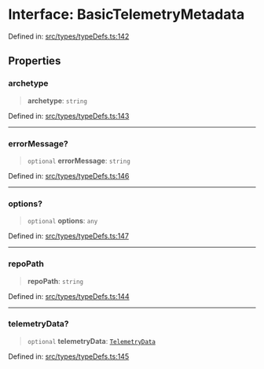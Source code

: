 # Interface: BasicTelemetryMetadata

Defined in: [src/types/typeDefs.ts:142](https://github.com/zotoio/x-fidelity/blob/f39ce89f1db3ea0cfe6f222cf6cc7fcd78a94dca/src/types/typeDefs.ts#L142)

## Properties

### archetype

> **archetype**: `string`

Defined in: [src/types/typeDefs.ts:143](https://github.com/zotoio/x-fidelity/blob/f39ce89f1db3ea0cfe6f222cf6cc7fcd78a94dca/src/types/typeDefs.ts#L143)

***

### errorMessage?

> `optional` **errorMessage**: `string`

Defined in: [src/types/typeDefs.ts:146](https://github.com/zotoio/x-fidelity/blob/f39ce89f1db3ea0cfe6f222cf6cc7fcd78a94dca/src/types/typeDefs.ts#L146)

***

### options?

> `optional` **options**: `any`

Defined in: [src/types/typeDefs.ts:147](https://github.com/zotoio/x-fidelity/blob/f39ce89f1db3ea0cfe6f222cf6cc7fcd78a94dca/src/types/typeDefs.ts#L147)

***

### repoPath

> **repoPath**: `string`

Defined in: [src/types/typeDefs.ts:144](https://github.com/zotoio/x-fidelity/blob/f39ce89f1db3ea0cfe6f222cf6cc7fcd78a94dca/src/types/typeDefs.ts#L144)

***

### telemetryData?

> `optional` **telemetryData**: [`TelemetryData`](TelemetryData.md)

Defined in: [src/types/typeDefs.ts:145](https://github.com/zotoio/x-fidelity/blob/f39ce89f1db3ea0cfe6f222cf6cc7fcd78a94dca/src/types/typeDefs.ts#L145)
